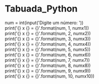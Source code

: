 # Tabuada_Python

num = int(input('Digite um número: ')) <br>
print('{} x {} = {}'.format(num, 1, numx1))<br>
print('{} x {} = {}'.format(num, 2, numx2))<br>
print('{} x {} = {}'.format(num, 3, numx3))<br>
print('{} x {} = {}'.format(num, 4, numx4))<br>
print('{} x {} = {}'.format(num, 5, numx5))<br>
print('{} x {} = {}'.format(num, 6, numx6))<br>
print('{} x {} = {}'.format(num, 7, numx7))<br>
print('{} x {} = {}'.format(num, 8, numx8))<br>
print('{} x {} = {}'.format(num, 9, numx9))<br>
print('{} x {} = {}'.format(num, 10, numx10))<br>
